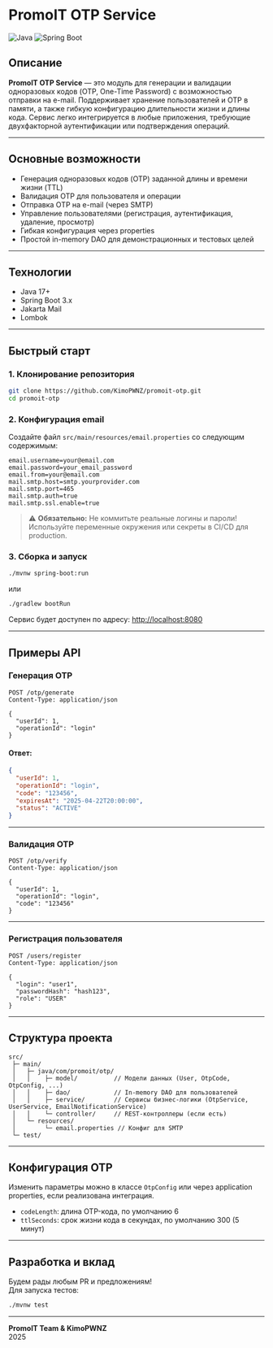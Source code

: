 # PromoIT OTP Service

![Java](https://img.shields.io/badge/Java-17%2B-blue?style=flat-square)
![Spring Boot](https://img.shields.io/badge/Spring%20Boot-3.x-brightgreen?style=flat-square)

## Описание

**PromoIT OTP Service** — это модуль для генерации и валидации одноразовых кодов (OTP, One-Time Password) с возможностью отправки на e-mail. Поддерживает хранение пользователей и OTP в памяти, а также гибкую конфигурацию длительности жизни и длины кода. Сервис легко интегрируется в любые приложения, требующие двухфакторной аутентификации или подтверждения операций.

---

## Основные возможности

- Генерация одноразовых кодов (OTP) заданной длины и времени жизни (TTL)
- Валидация OTP для пользователя и операции
- Отправка OTP на e-mail (через SMTP)
- Управление пользователями (регистрация, аутентификация, удаление, просмотр)
- Гибкая конфигурация через properties
- Простой in-memory DAO для демонстрационных и тестовых целей

---

## Технологии

- Java 17+
- Spring Boot 3.x
- Jakarta Mail
- Lombok

---

## Быстрый старт

### 1. Клонирование репозитория

```bash
git clone https://github.com/KimoPWNZ/promoit-otp.git
cd promoit-otp
```

### 2. Конфигурация email

Создайте файл `src/main/resources/email.properties` со следующим содержимым:

```properties
email.username=your@email.com
email.password=your_email_password
email.from=your@email.com
mail.smtp.host=smtp.yourprovider.com
mail.smtp.port=465
mail.smtp.auth=true
mail.smtp.ssl.enable=true
```

> ⚠️ **Обязательно:** Не коммитьте реальные логины и пароли! Используйте переменные окружения или секреты в CI/CD для production.

### 3. Сборка и запуск

```bash
./mvnw spring-boot:run
```

или

```bash
./gradlew bootRun
```

Сервис будет доступен по адресу: [http://localhost:8080](http://localhost:8080)

---

## Примеры API

### Генерация OTP

```http
POST /otp/generate
Content-Type: application/json

{
  "userId": 1,
  "operationId": "login"
}
```

#### Ответ:
```json
{
  "userId": 1,
  "operationId": "login",
  "code": "123456",
  "expiresAt": "2025-04-22T20:00:00",
  "status": "ACTIVE"
}
```

---

### Валидация OTP

```http
POST /otp/verify
Content-Type: application/json

{
  "userId": 1,
  "operationId": "login",
  "code": "123456"
}
```

---

### Регистрация пользователя

```http
POST /users/register
Content-Type: application/json

{
  "login": "user1",
  "passwordHash": "hash123",
  "role": "USER"
}
```

---

## Структура проекта

```
src/
 ├─ main/
 │   ├─ java/com/promoit/otp/
 │   │    ├─ model/          // Модели данных (User, OtpCode, OtpConfig, ...)
 │   │    ├─ dao/            // In-memory DAO для пользователей
 │   │    ├─ service/        // Сервисы бизнес-логики (OtpService, UserService, EmailNotificationService)
 │   │    └─ controller/     // REST-контроллеры (если есть)
 │   └─ resources/
 │        └─ email.properties // Конфиг для SMTP
 └─ test/
```

---

## Конфигурация OTP

Изменить параметры можно в классе `OtpConfig` или через application properties, если реализована интеграция.

- `codeLength`: длина OTP-кода, по умолчанию 6
- `ttlSeconds`: срок жизни кода в секундах, по умолчанию 300 (5 минут)

---

## Разработка и вклад

Будем рады любым PR и предложениям!  
Для запуска тестов:

```bash
./mvnw test
```

---

**PromoIT Team & KimoPWNZ**  
2025
